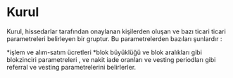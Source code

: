 # Kurul

Kurul, hissedarlar tarafından onaylanan kişilerden oluşan ve bazı ticari ticari 
parametreleri belirleyen bir gruptur. Bu parametrelerden bazıları şunlardır : 

*işlem ve alım-satım ücretleri
*blok büyüklüğü ve blok aralıkları gibi blokzinciri parametreleri , ve 
nakit iade oranları ve vesting periodları gibi referral ve vesting parametrelerini
		belirlerler.